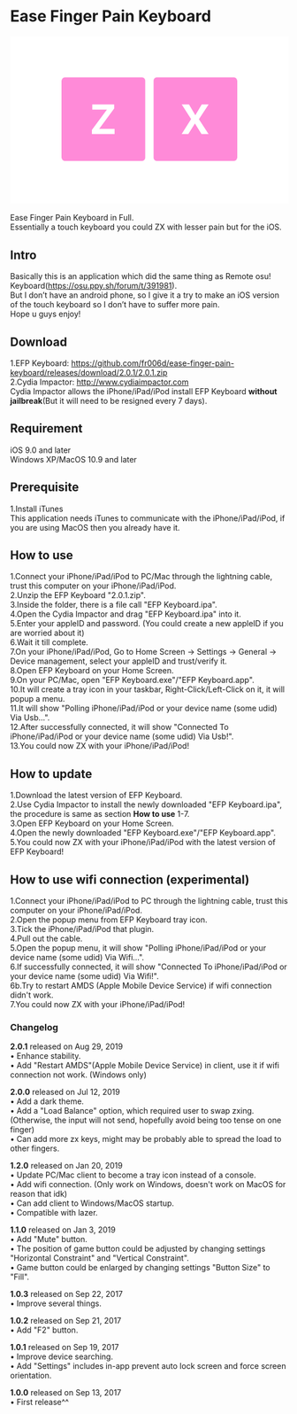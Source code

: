 # Ease Finger Pain Keyboard

![cover.png](https://github.com/fr006d/ease-finger-pain-keyboard/raw/master/cover.png)

Ease Finger Pain Keyboard in Full.  
Essentially a touch keyboard you could ZX with lesser pain but for the iOS.

## Intro
Basically this is an application which did the same thing as Remote osu! Keyboard(https://osu.ppy.sh/forum/t/391981).  
But I don’t have an android phone, so I give it a try to make an iOS version of the touch keyboard so I don’t have to suffer more pain.  
Hope u guys enjoy!  

## Download
1.EFP Keyboard: https://github.com/fr006d/ease-finger-pain-keyboard/releases/download/2.0.1/2.0.1.zip  
2.Cydia Impactor: http://www.cydiaimpactor.com  
Cydia Impactor allows the iPhone/iPad/iPod install EFP Keyboard **without jailbreak**(But it will need to be resigned every 7 days).  

## Requirement
iOS 9.0 and later  
Windows XP/MacOS 10.9 and later  

## Prerequisite  
1.Install iTunes  
This application needs iTunes to communicate with the iPhone/iPad/iPod, if you are using MacOS then you already have it.  

## How to use  
1.Connect your iPhone/iPad/iPod to PC/Mac through the lightning cable, trust this computer on your iPhone/iPad/iPod.  
2.Unzip the EFP Keyboard "2.0.1.zip".  
3.Inside the folder, there is a file call "EFP Keyboard.ipa".  
4.Open the Cydia Impactor and drag "EFP Keyboard.ipa" into it.  
5.Enter your appleID and password. (You could create a new appleID if you are worried about it)  
6.Wait it till complete.  
7.On your iPhone/iPad/iPod, Go to Home Screen -> Settings -> General -> Device management, select your appleID and trust/verify it.  
8.Open EFP Keyboard on your Home Screen.  
9.On your PC/Mac, open "EFP Keyboard.exe"/"EFP Keyboard.app".  
10.It will create a tray icon in your taskbar, Right-Click/Left-Click on it, it will popup a menu.  
11.It will show "Polling iPhone/iPad/iPod or your device name (some udid) Via Usb...".  
12.After successfully connected, it will show "Connected To iPhone/iPad/iPod or your device name (some udid) Via Usb!".  
13.You could now ZX with your iPhone/iPad/iPod!  

## How to update  
1.Download the latest version of EFP Keyboard.  
2.Use Cydia Impactor to install the newly downloaded "EFP Keyboard.ipa", the procedure is same as section **How to use** 1-7.  
3.Open EFP Keyboard on your Home Screen.  
4.Open the newly downloaded "EFP Keyboard.exe"/"EFP Keyboard.app".  
5.You could now ZX with your iPhone/iPad/iPod with the latest version of EFP Keyboard!  

## How to use wifi connection (experimental)  
1.Connect your iPhone/iPad/iPod to PC through the lightning cable, trust this computer on your iPhone/iPad/iPod.  
2.Open the popup menu from EFP Keyboard tray icon.  
3.Tick the iPhone/iPad/iPod that plugin.  
4.Pull out the cable.  
5.Open the popup menu, it will show "Polling iPhone/iPad/iPod or your device name (some udid) Via Wifi...".  
6.If successfully connected, it will show "Connected To iPhone/iPad/iPod or your device name (some udid) Via Wifi!".  
6b.Try to restart AMDS (Apple Mobile Device Service) if wifi connection didn't work.  
7.You could now ZX with your iPhone/iPad/iPod!  

### Changelog
**2.0.1** released on Aug 29, 2019  
• Enhance stability.  
• Add "Restart AMDS"(Apple Mobile Device Service) in client, use it if wifi connection not work. (Windows only)  

**2.0.0** released on Jul 12, 2019  
• Add a dark theme.  
• Add a "Load Balance" option, which required user to swap zxing. (Otherwise, the input will not send, hopefully avoid being too tense on one finger)  
• Can add more zx keys, might may be probably able to spread the load to other fingers.  

**1.2.0** released on Jan 20, 2019  
• Update PC/Mac client to become a tray icon instead of a console.  
• Add wifi connection. (Only work on Windows, doesn't work on MacOS for reason that idk)  
• Can add client to Windows/MacOS startup.  
• Compatible with lazer.  

**1.1.0** released on Jan 3, 2019  
• Add "Mute" button.  
• The position of game button could be adjusted by changing settings "Horizontal Constraint" and "Vertical Constraint".  
• Game button could be enlarged by changing settings "Button Size" to "Fill".  

**1.0.3** released on Sep 22, 2017  
• Improve several things.  

**1.0.2** released on Sep 21, 2017  
• Add "F2" button.  

**1.0.1** released on Sep 19, 2017  
• Improve device searching.  
• Add "Settings" includes in-app prevent auto lock screen and force screen orientation.  

**1.0.0** released on Sep 13, 2017  
• First release^^  
